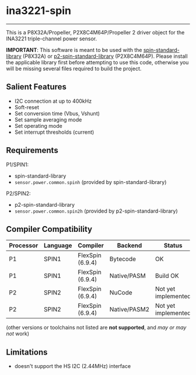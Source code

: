 # ina3221-spin 
--------------

This is a P8X32A/Propeller, P2X8C4M64P/Propeller 2 driver object for the INA3221 triple-channel power sensor.

**IMPORTANT**: This software is meant to be used with the [spin-standard-library](https://github.com/avsa242/spin-standard-library) (P8X32A) or [p2-spin-standard-library](https://github.com/avsa242/p2-spin-standard-library) (P2X8C4M64P). Please install the applicable library first before attempting to use this code, otherwise you will be missing several files required to build the project.


## Salient Features

* I2C connection at up to 400kHz
* Soft-reset
* Set conversion time (Vbus, Vshunt)
* Set sample averaging mode
* Set operating mode
* Set interrupt thresholds (current)


## Requirements

P1/SPIN1:
* spin-standard-library
* `sensor.power.common.spinh` (provided by spin-standard-library)

P2/SPIN2:
* p2-spin-standard-library
* `sensor.power.common.spin2h` (provided by p2-spin-standard-library)


## Compiler Compatibility

| Processor | Language | Compiler               | Backend      | Status                |
|-----------|----------|------------------------|--------------|-----------------------|
| P1        | SPIN1    | FlexSpin (6.9.4)       | Bytecode     | OK                    |
| P1        | SPIN1    | FlexSpin (6.9.4)       | Native/PASM  | Build OK              |
| P2        | SPIN2    | FlexSpin (6.9.4)       | NuCode       | Not yet implemented   |
| P2        | SPIN2    | FlexSpin (6.9.4)       | Native/PASM2 | Not yet implemented   |

(other versions or toolchains not listed are __not supported__, and _may or may not_ work)


## Limitations

* doesn't support the HS I2C (2.44MHz) interface


